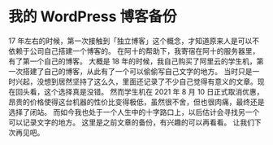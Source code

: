 # 我的 WordPress 博客备份

17 年左右的时候，第一次接触到「独立博客」这个概念，才知道原来人是可以不依赖于公司自己搭建一个博客的。
在阿十的帮助下，我寄宿在阿十的服务器里，有了第一个自己的博客。
大概是 18 年的时候，我自己购买了阿里云的学生机，第一次搭建了自己的博客，从此有了一个可以偷偷写自己文字的地方。
当时只是一时兴起，没想到居然坚持了这么久，里面还记录了不少自己觉得有意义的文章。现在回头看，这个选择真是没错。
然而学生机在 2021 年 8 月 10 日正式取消优惠，昂贵的价格使得这台机器的性价比变得极低，虽然很不舍，但也很肉痛，最终还是选择了闭站。
而如今我也处于一个人生中的十字路口上，以后估计会寻找另一个可以记录文字的地方。
这里是之前文章的备份，有兴趣的可以再看看。
让我们下次再见吧。
